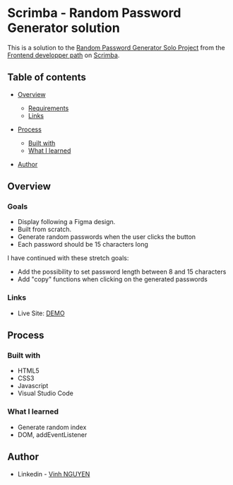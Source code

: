 # Scrimba - Random Password Generator solution

This is a solution to the [Random Password Generator Solo Project](https://scrimba.com/learn/frontend/solo-project-password-generator-cR9B46Sg) from the [Frontend developper path](https://scrimba.com/learn/frontend) on [Scrimba](https://scrimba.com/).

## Table of contents

- [Overview](#overview)
  - [Requirements](#requirements)
  - [Links](#links)

- [Process](#process)
  - [Built with](#built-with)
  - [What I learned](#what-i-learned)
 
- [Author](#author)

## Overview

### Goals

- Display following a Figma design. 
- Built from scratch.
- Generate random passwords when the user clicks the button
- Each password should be 15 characters long


I have continued with these stretch goals:
- Add the possibility to set password length between 8 and 15 characters
- Add "copy" functions when clicking on the generated passwords

### Links

- Live Site: [DEMO](https://vinh-nguyen-code.github.io/Random-password-Scrimba/)

## Process

### Built with

- HTML5
- CSS3
- Javascript
- Visual Studio Code

### What I learned

- Generate random index
- DOM, addEventListener

## Author

- Linkedin - [Vinh NGUYEN](https://www.linkedin.com/in/tuan-vinh-nguyen/)
